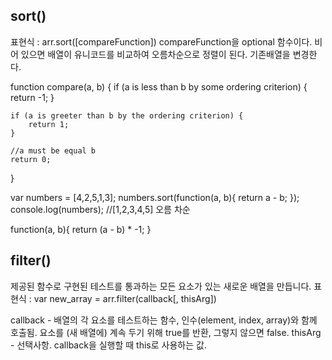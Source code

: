 ## sort()
표현식 : arr.sort([compareFunction])
compareFunction을 optional 함수이다. 비어 있으면 배열이 유니코드를 비교하여 오름차순으로 정렬이 된다.
기존배열을 변경한다.

function compare(a, b) {
    if (a is less than b by some ordering criterion) {
        return -1;
    }


    if (a is greeter than b by the ordering criterion) {
        return 1;
    }

    //a must be equal b
    return 0;
}

var numbers = [4,2,5,1,3];
numbers.sort(function(a, b){
    return a - b;
});
console.log(numbers);
//[1,2,3,4,5] 오름 차순

function(a, b){
    return (a - b) * -1;
}

## filter()
제공된 함수로 구현된 테스트를 통과하는 모든 요소가 있는 새로운 배열을 만듭니다.
표현식 : var new_array = arr.filter(callback[, thisArg])

callback - 배열의 각 요소를 테스트하는 함수, 인수(element, index, array)와 함께 호출됨.
           요소를 (새 배열에) 계속 두기 위해 true를 반환, 그렇지 않으면 false.
thisArg - 선택사항. callback을 실행할 때 this로 사용하는 값.
